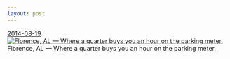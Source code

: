 ```yaml
---
layout: post
---
```


<p>
  <time><a href="/360">2014-08-19</a></time>
  <a href="/360"><img src="{{ site.assets_url }}/360-640.jpg" srcset="{{ site.assets_url }}/360-1280.jpg 1280w, {{ site.assets_url }}/360-960.jpg 960w, {{ site.assets_url }}/360-640.jpg 640w, {{ site.assets_url }}/360-320.jpg 320w" sizes="(min-width: 700px) 50vw, calc(100vw - 2rem)" alt="Florence, AL — Where a quarter buys you an hour on the parking meter." /></a>
  <span>Florence, AL — Where a quarter buys you an hour on the parking meter.</span>
</p>
